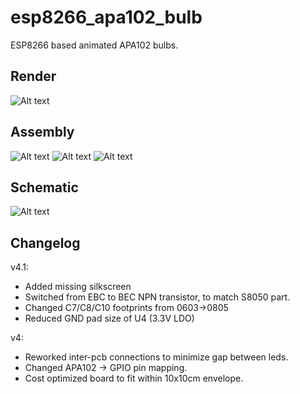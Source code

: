 # esp8266_apa102_bulb
ESP8266 based animated APA102 bulbs.


## Render

![Alt text](/../media/v4.1_3d_model_front.png?raw=true "v4.1: 3D render of the PCB")


## Assembly

![Alt text](/../media/v4_95pct_assembled.jpg?raw=true "v4: 95% assembled")
![Alt text](/../media/v2_hanging.jpg?raw=true "v2: Hanging and running over WiFi")
![Alt text](/../media/v2_running.jpg?raw=true "v2: Assembled and running over WiFi")


## Schematic

![Alt text](/../media/v3.1_schematic.png?raw=true "v3.1: Schematic")


## Changelog

v4.1:
 * Added missing silkscreen
 * Switched from EBC to BEC NPN transistor, to match S8050 part.
 * Changed C7/C8/C10 footprints from 0603->0805
 * Reduced GND pad size of U4 (3.3V LDO)

v4:
 * Reworked inter-pcb connections to minimize gap between leds.
 * Changed APA102 -> GPIO pin mapping.
 * Cost optimized board to fit within 10x10cm envelope.
